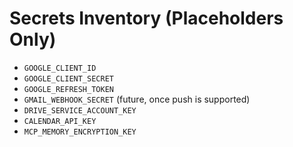 # Secrets Inventory (Placeholders Only)

- `GOOGLE_CLIENT_ID`
- `GOOGLE_CLIENT_SECRET`
- `GOOGLE_REFRESH_TOKEN`
- `GMAIL_WEBHOOK_SECRET` (future, once push is supported)
- `DRIVE_SERVICE_ACCOUNT_KEY`
- `CALENDAR_API_KEY`
- `MCP_MEMORY_ENCRYPTION_KEY`
